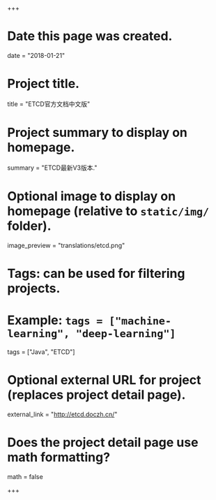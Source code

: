 +++
# Date this page was created.
date = "2018-01-21"

# Project title.
title = "ETCD官方文档中文版"

# Project summary to display on homepage.
summary = "ETCD最新V3版本."

# Optional image to display on homepage (relative to `static/img/` folder).
image_preview = "translations/etcd.png"

# Tags: can be used for filtering projects.
# Example: `tags = ["machine-learning", "deep-learning"]`
tags = ["Java", "ETCD"]

# Optional external URL for project (replaces project detail page).
external_link = "http://etcd.doczh.cn/"

# Does the project detail page use math formatting?
math = false

+++

